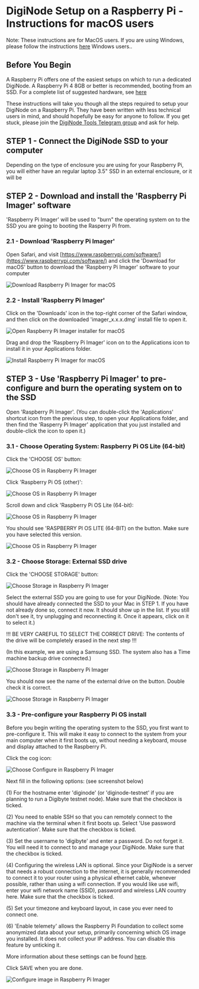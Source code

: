 # DigiNode Setup on a Raspberry Pi - Instructions for macOS users

Note: These instructions are for MacOS users. If you are using Windows, please follow the instructions [here](docs/rpi_setup_win.md) Windows users..

## Before You Begin

A Raspberry Pi offers one of the easiest setups on which to run a dedicated DigiNode. A Raspberry Pi 4 8GB or better is recommended, booting from an SSD. For a complete list of suggested hardware, see [here](docs/suggested_hardware.md)

These instructions will take you though all the steps required to setup your DigiNode on a Raspberry Pi. They have been written with less technical users in mind, and should hopefully be easy for anyone to follow. If you get stuck, please join the [DigiNode Tools Telegram group](https://t.me/+ked2VGZsLPAyN2Jk) and ask for help.

## STEP 1 - Connect the DigiNode SSD to your computer

Depending on the type of enclosure you are using for your Raspberry Pi, you will either have an regular laptop 3.5" SSD in an external enclosure, or it will be 

## STEP 2 - Download and install the 'Raspberry Pi Imager' software

'Raspberry Pi Imager' will be used to "burn" the operating system on to the SSD you are going to booting the Rasperry Pi from.

### 2.1 - Download 'Raspberry Pi Imager'

Open Safari, and visit [https://www.raspberrypi.com/software/](https://www.raspberrypi.com/software/) and click the 'Download for macOS' button to download the 'Raspberry Pi Imager' software to your computer

![Download Raspberry Pi Imager for macOS](/images/macos_setup_2_1.png)

### 2.2 - Install 'Raspberry Pi Imager'

Click on the 'Downloads' icon in the top-right corner of the Safari window, and then click on the downloaded 'imager_x.x.x.dmg' install file to open it.

![Open Raspberry Pi Imager installer for macOS](/images/macos_setup_2_2a.png)

Drag and drop the 'Raspberry Pi Imager' icon on to the Applications icon to install it in your Applications folder. 

![Install Raspberry Pi Imager for macOS](/images/macos_setup_2_2b.png)


## STEP 3 - Use 'Raspberry Pi Imager' to pre-configure and burn the operating system on to the SSD

Open 'Raspberry Pi Imager'. (You can double-click the 'Applications' shortcut icon from the previous step, to open your Applications folder, and then find the 'Rasperry Pi Imager' application that you just installed and double-click the icon to open it.)

### 3.1 - Choose Operating System: Raspberry Pi OS Lite (64-bit)

Click the 'CHOOSE OS' button:

![Choose OS in Raspberry Pi Imager](/images/macos_setup_3_1a.png)

Click 'Raspberry Pi OS (other)':

![Choose OS in Raspberry Pi Imager](/images/macos_setup_3_1b.png)

Scroll down and click 'Raspberry Pi OS Lite (64-bit):

![Choose OS in Raspberry Pi Imager](/images/macos_setup_3_1c.png)

You should see 'RASPBERRY PI OS LITE (64-BIT) on the button. Make sure you have selected this version.

![Choose OS in Raspberry Pi Imager](/images/macos_setup_3_1d.png)

### 3.2 - Choose Storage: External SSD drive

Click the 'CHOOSE STORAGE' button:

![Choose Storage in Raspberry Pi Imager](/images/macos_setup_3_2a.png)

Select the external SSD you are going to use for your DigiNode. (Note: You should have already connected the SSD to your Mac in STEP 1. If you have not already done so, connect it now. It should show up in the list. If you still don't see it, try unplugging and reconnecting it. Once it appears, click on it to select it.)

!!! BE VERY CAREFUL TO SELECT THE CORRECT DRIVE: The contents of the drive will be completely erased in the next step !!!

(In this example, we are using a Samsung SSD. The system also has a Time machine backup drive connected.)

![Choose Storage in Raspberry Pi Imager](/images/macos_setup_3_2b.png)

You should now see the name of the external drive on the button. Double check it is correct.

![Choose Storage in Raspberry Pi Imager](/images/macos_setup_3_2c.png)

### 3.3 - Pre-configure your Raspberry Pi OS install

Before you begin writing the operating system to the SSD, you first want to pre-configure it. This will make it easy to connect to the system from your main computer when it first boots up, without needing a keyboard, mouse and display attached to the Raspberry Pi.

Click the cog icon:

![Choose Configure in Raspberry Pi Imager](/images/macos_setup_3_3a.png)

Next fill in the following options: (see screenshot below)

(1) For the hostname enter 'diginode' (or 'diginode-testnet' if you are planning to run a Digibyte testnet node).
    Make sure that the checkbox is ticked.

(2) You need to enable SSH so that you can remotely connect to the machine via the terminal when it first boots up.
    Select 'Use password autentication'.
    Make sure that the checkbox is ticked.

(3) Set the username to 'digibyte' and enter a password. Do not forget it. You will need it to connect to and manage your DigiNode.
	Make sure that the checkbox is ticked.

(4) Configuring the wireless LAN is optional. Since your DigiNode is a server that needs a robust connection
    to the internet, it is generally recommended to connect it to your router using a physical ethernet cable,
    whenever possible, rather than using a wifi connection. If you would like use wifi, enter your
    wifi network name (SSID), password and wireless LAN country here. Make sure that the checkbox is ticked.

(5) Set your timezone and keyboard layout, in case you ever need to connect one.

(6) 'Enable telemety' allows the Raspberry Pi Foundation to collect some anonymized data about
    your setup, primarily concerning which OS image you installed. It does not collect your
    IP address. You can disable this feature by unticking it.

More information about these settings can be found [here](https://talktech.info/2022/02/06/raspberry-pi-imager/).

Click SAVE when you are done.

![Configure image in Raspberry Pi Imager](/images/macos_setup_3_3b.png)